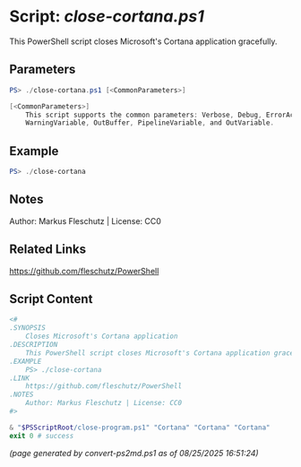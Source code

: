 Script: *close-cortana.ps1*
========================

This PowerShell script closes Microsoft's Cortana application gracefully.

Parameters
----------
```powershell
PS> ./close-cortana.ps1 [<CommonParameters>]

[<CommonParameters>]
    This script supports the common parameters: Verbose, Debug, ErrorAction, ErrorVariable, WarningAction, 
    WarningVariable, OutBuffer, PipelineVariable, and OutVariable.
```

Example
-------
```powershell
PS> ./close-cortana

```

Notes
-----
Author: Markus Fleschutz | License: CC0

Related Links
-------------
https://github.com/fleschutz/PowerShell

Script Content
--------------
```powershell
<#
.SYNOPSIS
	Closes Microsoft's Cortana application
.DESCRIPTION
	This PowerShell script closes Microsoft's Cortana application gracefully.
.EXAMPLE
	PS> ./close-cortana
.LINK
	https://github.com/fleschutz/PowerShell
.NOTES
	Author: Markus Fleschutz | License: CC0
#>

& "$PSScriptRoot/close-program.ps1" "Cortana" "Cortana" "Cortana"
exit 0 # success
```

*(page generated by convert-ps2md.ps1 as of 08/25/2025 16:51:24)*
